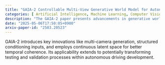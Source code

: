 ```yaml
---
title: "GAIA-2 Controllable Multi-View Generative World Model for Autonomous Driving"
categories: [ Artificial Intelligence, Machine Learning, Computer Vision, Autonomous Vehicles, Simulation ]
description: "The GAIA-2 paper presents advancements in generative world models aimed at enhancing simulation for autonomous driving. It focuses on producing realistic multi-camera driving videos with fine-grained control over various factors such as ego-vehicle actions, other agents, and environmental contexts, addressing limitations found in its predecessor, GAIA-1."
date: "2025-05-06T17:50:05+0900"
arxiv-paper-id: "2503.20523"
---
```

GAIA-2 introduces key innovations like multi-camera generation, structured conditioning inputs, and employs continuous latent space for better temporal coherence. Its applicability extends to potentially transforming testing and validation processes within autonomous driving development.
